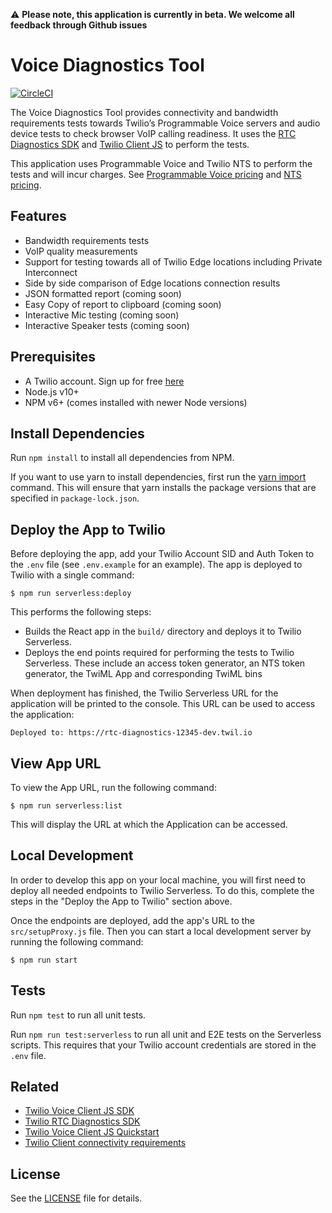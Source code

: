 ⚠️ **Please note, this application is currently in beta. We welcome all feedback through Github issues**

# Voice Diagnostics Tool

[![CircleCI](https://circleci.com/gh/twilio/rtc-diagnostics-react-app.svg?style=svg)](https://circleci.com/gh/twilio/rtc-diagnostics-react-app)

The Voice Diagnostics Tool provides connectivity and bandwidth requirements tests towards Twilio’s Programmable Voice servers and audio device tests to check browser VoIP calling readiness. It uses the [RTC Diagnostics SDK](https://github.com/twilio/rtc-diagnostics) and [Twilio Client JS](https://github.com/twilio/twilio-client.js) to perform the tests.

This application uses Programmable Voice and Twilio NTS to perform the tests and will incur charges. See [Programmable Voice pricing](https://www.twilio.com/voice/pricing) and [NTS pricing](https://www.twilio.com/stun-turn/pricing).

## Features

- Bandwidth requirements tests
- VoIP quality measurements
- Support for testing towards all of Twilio Edge locations including Private Interconnect
- Side by side comparison of Edge locations connection results
- JSON formatted report (coming soon)
- Easy Copy of report to clipboard (coming soon)
- Interactive Mic testing (coming soon)
- Interactive Speaker tests (coming soon)

## Prerequisites

- A Twilio account. Sign up for free [here](https://www.twilio.com/try-twilio)
- Node.js v10+
- NPM v6+ (comes installed with newer Node versions)

## Install Dependencies

Run `npm install` to install all dependencies from NPM.

If you want to use yarn to install dependencies, first run the [yarn import](https://classic.yarnpkg.com/en/docs/cli/import/) command. This will ensure that yarn installs the package versions that are specified in `package-lock.json`.

## Deploy the App to Twilio

Before deploying the app, add your Twilio Account SID and Auth Token to the `.env` file (see `.env.example` for an example). The app is deployed to Twilio with a single command:

`$ npm run serverless:deploy`

This performs the following steps:

- Builds the React app in the `build/` directory and deploys it to Twilio Serverless.
- Deploys the end points required for performing the tests to Twilio Serverless. These include an access token generator, an NTS token generator, the TwiML App and corresponding TwiML bins

When deployment has finished, the Twilio Serverless URL for the application will be printed to the console. This URL can be used to access the application:

`Deployed to: https://rtc-diagnostics-12345-dev.twil.io`

## View App URL

To view the App URL, run the following command:

`$ npm run serverless:list`

This will display the URL at which the Application can be accessed.

## Local Development

In order to develop this app on your local machine, you will first need to deploy all needed endpoints to Twilio Serverless. To do this, complete the steps in the "Deploy the App to Twilio" section above.

Once the endpoints are deployed, add the app's URL to the `src/setupProxy.js` file. Then you can start a local development server by running the following command:

`$ npm run start`

## Tests

Run `npm test` to run all unit tests.

Run `npm run test:serverless` to run all unit and E2E tests on the Serverless scripts. This requires that your Twilio account credentials are stored in the `.env` file.

## Related

- [Twilio Voice Client JS SDK](https://github.com/twilio/twilio-client.js)
- [Twilio RTC Diagnostics SDK](https://github.com/twilio/rtc-diagnostics)
- [Twilio Voice Client JS Quickstart](https://github.com/TwilioDevEd/client-quickstart-js)
- [Twilio Client connectivity requirements](https://www.twilio.com/docs/voice/client/javascript/voice-client-js-and-mobile-sdks-network-connectivity-requirements)

## License

See the [LICENSE](LICENSE) file for details.
